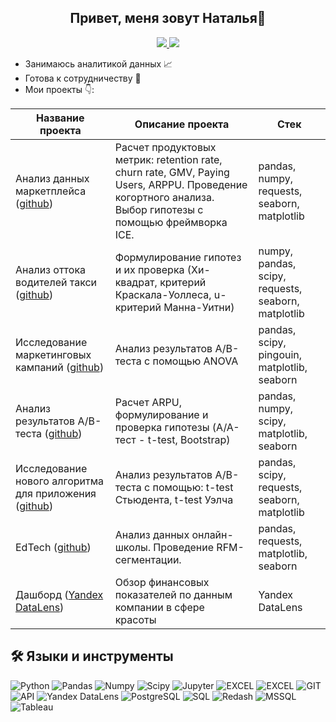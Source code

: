 <h2 align="center">Привет, меня зовут Наталья👋</h2>

<p align="center">
  <a href="https://t.me/ilvsndvch">
    <img src="https://img.shields.io/badge/TELEGRAM-2CA5E0?style=for-the-badge&logo=telegram&logoColor=white" />
  </a>
  <a href="https://wa.me/79614116096">
    <img src="https://img.shields.io/badge/WHATSAPP-25D366?style=for-the-badge&logo=whatsapp&logoColor=white" />
  </a>
</p>

* Занимаюсь аналитикой данных 📈
* Готова к сотрудничеству 🤝
* Мои проекты 👇:

| Название проекта   | Описание проекта | Стек |
|--------------------|----------|--------|
| Анализ данных маркетплейса ([github](https://github.com/NataliOp/marketplace-analysis)) | Расчет продуктовых метрик: retention rate, churn rate, GMV, Paying Users, ARPPU. Проведение когортного анализа. Выбор гипотезы с помощью фреймворка ICE. | pandas, numpy, requests, seaborn, matplotlib |
| Анализ оттока водителей такси ([github](https://github.com/NataliOp/driver-churn)) | Формулирование гипотез и их проверка (Хи-квадрат,  критерий Краскала-Уоллеса, u-критерий Манна-Уитни) | numpy, pandas, scipy, requests, seaborn, matplotlib |
| Исследование маркетинговых кампаний ([github](https://github.com/NataliOp/anova)) | Анализ результатов A/B-теста с помощью ANOVA| pandas, scipy, pingouin, matplotlib, seaborn |
| Анализ результатов A/B-теста ([github](https://github.com/NataliOp/ab-testing)) | Расчет ARPU, формулирование и проверка гипотезы (A/A-тест - t-test, Bootstrap) | pandas, numpy, scipy, matplotlib, seaborn |
| Исследование нового алгоритма для приложения ([github](https://github.com/NataliOp/dating-new-algorithm)) | Анализ результатов A/B-теста с помощью: t-test Стьюдента, t-test Уэлча | pandas, scipy, requests, seaborn, matplotlib |
| EdTech ([github](https://github.com/NataliOp/edtech)) | Анализ данных онлайн-школы. Проведение RFM-сегментации. | pandas, requests, matplotlib, seaborn |
| Дашборд ([Yandex DataLens](https://datalens.yandex/sx15id2uotzke)) | Обзор финансовых показателей по данным компании в сфере красоты | Yandex DataLens |

## 🛠️ Языки и инструменты 

![Python](https://img.shields.io/badge/-Python-FFF?style=for-the-badge&logo=python)
![Pandas](https://img.shields.io/badge/pandas-white?logo=pandas&logoColor=blue&style=for-the-badge)
![Numpy](https://img.shields.io/badge/numpy-white?logo=numpy&logoColor=blue&style=for-the-badge)
![Scipy](https://img.shields.io/badge/Scipy-white?logo=Scipy&logoColor=black&style=for-the-badge)
![Jupyter](https://img.shields.io/badge/-Jupyter_Notebook-FFF?style=for-the-badge&logo=Jupyter)
![EXCEL](https://img.shields.io/badge/-EXCEL-FF?style=for-the-badge&logo=EXCEL)
![EXCEL](https://img.shields.io/badge/-Google_Sheets-FFF?style=for-the-badge&logo=GoogleSheets)
![GIT](https://img.shields.io/badge/-GIT-FFF?style=for-the-badge&logo=GIT)
![API](https://img.shields.io/badge/-API-FF6600?style=for-the-badge&logo=API)
![Yandex DataLens](https://img.shields.io/badge/-Yandex%20DataLens-FF0000?style=for-the-badge&logo=Yandex&logoColor=white)
![PostgreSQL](https://img.shields.io/badge/PostgreSQL-white?logo=PostgreSQL&s&style=for-the-badge)
![SQL](https://img.shields.io/badge/SQL-white?style=for-the-badge&logo=sql&logoColor=white)
![Redash](https://img.shields.io/badge/redash-white?logo=redash&logoColor=black&style=for-the-badge)
![MSSQL](https://img.shields.io/badge/MSSQL-white?logo=microsoftsqlserver&logoColor=black&style=for-the-badge)
![Tableau](https://img.shields.io/badge/Tableau-white?logo=tableau&logoColor=black&style=for-the-badge)

